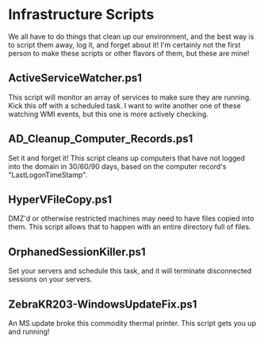 # Infrastructure Scripts

We all have to do things that clean up our environment, and the best way is to script them away, log it, and forget about it! I'm certainly not the first person to make these scripts or other flavors of them, but these are mine!

## ActiveServiceWatcher.ps1

This script will monitor an array of services to make sure they are running. Kick this off with a scheduled task. I want to write another one of these watching WMI events, but this one is more actively checking. 

## AD_Cleanup_Computer_Records.ps1

Set it and forget it! This script cleans up computers that have not logged into the domain in 30/60/90 days, based on the computer record's "LastLogonTimeStamp".

## HyperVFileCopy.ps1

DMZ'd or otherwise restricted machines may need to have files copied into them. This script allows that to happen with an entire directory full of files. 

## OrphanedSessionKiller.ps1

Set your servers and schedule this task, and it will terminate disconnected sessions on your servers.

## ZebraKR203-WindowsUpdateFix.ps1

An MS update broke this commodity thermal printer. This script gets you up and running!

